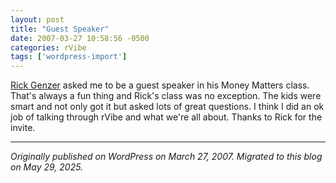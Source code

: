 ```yaml
---
layout: post
title: "Guest Speaker"
date: 2007-03-27 10:58:56 -0500
categories: rVibe
tags: ['wordpress-import']
---
```


[Rick Genzer](http://genzer.com/) asked me to be a guest speaker in his Money Matters class. That's always a fun thing and Rick's class was no exception. The kids were smart and not only got it but asked lots of great questions. I think I did an ok job of talking through rVibe and what we're all about. Thanks to Rick for the invite.

---

*Originally published on WordPress on March 27, 2007. Migrated to this blog on May 29, 2025.*
